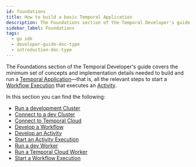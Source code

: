 ```yaml
---
id: foundations
title: How to build a basic Temporal Application
description: The Foundations section of the Temporal Developer's guide covers the minimum set of concepts and implementation details needed to build and run a Temporal Application—that is, all the relevant steps to start a Workflow Execution that executes an Activity.
sidebar_label: Foundations
tags:
  - go sdk
  - developer-guide-doc-type
  - introduction-doc-type
---
```


The Foundations section of the Temporal Developer's guide covers the minimum set of concepts and implementation details needed to build and run a [Temporal Application](/concepts/what-is-a-temporal-application)—that is, all the relevant steps to start a [Workflow Execution](#develop-workflows) that executes an [Activity](#develop-activities).

In this section you can find the following:

- [Run a development Cluster](/go/install-cli)
- [Connect to a dev Cluster](/go/connect-to-a-dev-cluster)
- [Connect to Temporal Cloud](/go/connect-to-temporal-cloud)
- [Develop a Workflow](/go/developing-workflows)
- [Develop an Activity](/go/generated/how-to-develop-an-activity-definition-in-go)
- [Start an Activity Execution](/go/spawning-activities)
- [Run a dev Worker](/go/generated/how-to-develop-a-worker-in-go)
- [Run a Temporal Cloud Worker](/go/run-a-temporal-cloud-worker)
- [Start a Workflow Execution](/go/spawning-workflows)
